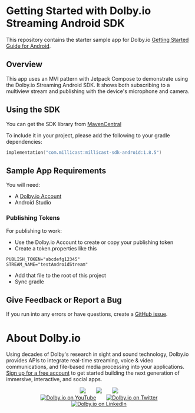 # Getting Started with Dolby.io Streaming Android SDK

This repository contains the starter sample app for Dolby.io [Getting Started Guide for Android](https://docs.dolby.io/streaming-apis/docs/android).

## Overview

This app uses an MVI pattern with Jetpack Compose to demonstrate using the Dolby.io Streaming Android SDK. It shows both subscribing to a multiview stream and publishing with the device's microphone and camera.

## Using the SDK

You can get the SDK library from [MavenCentral](https://central.sonatype.com/artifact/com.millicast/millicast-sdk-android)

To include it in your project, please add the following to your gradle dependencies:
```kotlin
implementation("com.millicast:millicast-sdk-android:1.8.5")
```

## Sample App Requirements

You will need:
- A [Dolby.io Account](https://dashboard.dolby.io/signup)
- Android Studio

### Publishing Tokens

For publishing to work:
- Use the Dolby.io Account to create or copy your publishing token
- Create a token.properties like this
```
PUBLISH_TOKEN="abcdefg12345"
STREAM_NAME="testAndroidStream"
```
- Add that file to the root of this project
- Sync gradle

## Give Feedback or Report a Bug

If you run into any errors or have questions, create a [GitHub issue](https://github.com/millicast/millicast-android-sdk-sample-apps/issues).


# About Dolby.io

Using decades of Dolby's research in sight and sound technology, Dolby.io provides APIs to integrate real-time streaming, voice & video communications, and file-based media processing into your applications. [Sign up for a free account](https://dashboard.dolby.io/signup/) to get started building the next generation of immersive, interactive, and social apps.

<div align="center">
  <a href="https://dolby.io/" target="_blank"><img src="https://img.shields.io/badge/Dolby.io-0A0A0A?style=for-the-badge&logo=dolby&logoColor=white"/></a>
&nbsp; &nbsp; &nbsp;
  <a href="https://docs.dolby.io/" target="_blank"><img src="https://img.shields.io/badge/Dolby.io-Docs-0A0A0A?style=for-the-badge&logoColor=white"/></a>
&nbsp; &nbsp; &nbsp;
  <a href="https://dolby.io/blog/category/developer/" target="_blank"><img src="https://img.shields.io/badge/Dolby.io-Blog-0A0A0A?style=for-the-badge&logoColor=white"/></a>
</div>

<div align="center">
&nbsp; &nbsp; &nbsp;
  <a href="https://youtube.com/@dolbyio" target="_blank"><img src="https://img.shields.io/badge/YouTube-red?style=flat-square&logo=youtube&logoColor=white" alt="Dolby.io on YouTube"/></a>
&nbsp; &nbsp; &nbsp; 
  <a href="https://twitter.com/dolbyio" target="_blank"><img src="https://img.shields.io/badge/Twitter-blue?style=flat-square&logo=twitter&logoColor=white" alt="Dolby.io on Twitter"/></a>
&nbsp; &nbsp; &nbsp;
  <a href="https://www.linkedin.com/company/dolbyio/" target="_blank"><img src="https://img.shields.io/badge/LinkedIn-0077B5?style=flat-square&logo=linkedin&logoColor=white" alt="Dolby.io on LinkedIn"/></a>
</div>
